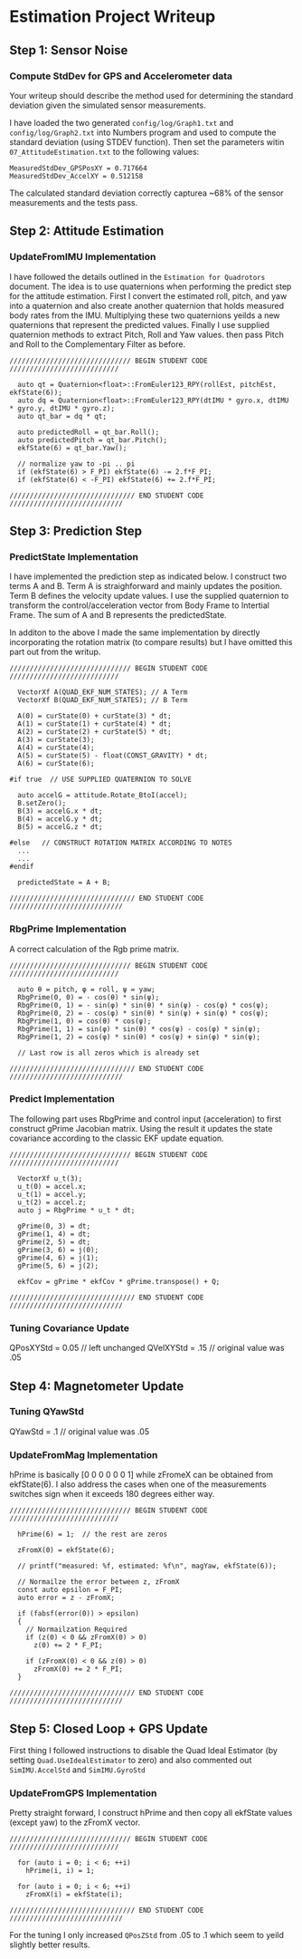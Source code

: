 #  Estimation Project Writeup

## Step 1: Sensor Noise ##

### Compute StdDev for GPS and Accelerometer data ###

Your writeup should describe the method used for determining the standard deviation given the simulated sensor measurements.

I have loaded the two generated `config/log/Graph1.txt` and `config/log/Graph2.txt` into Numbers program and used to compute the standard deviation (using STDEV function). Then set the parameters witin `07_AttitudeEstimation.txt` to the following values:

```
MeasuredStdDev_GPSPosXY = 0.717664
MeasuredStdDev_AccelXY = 0.512158
```

The calculated standard deviation correctly capturea ~68% of the sensor measurements and the tests pass.

## Step 2: Attitude Estimation ##

### UpdateFromIMU Implementation ###

I have followed the details outlined in the `Estimation for Quadrotors` document. The idea is to use quaternions when performing the predict step for the attitude estimation. First I convert the estimated roll, pitch, and yaw into a quaternion and also create another quaternion that holds measured body rates from the IMU. Multiplying these two quaternions yeilds a new quaternions that represent the predicted values. Finally I use supplied quaternion methods to extract Pitch, Roll and Yaw values. then pass Pitch and Roll to the Complementary Filter as before.

```
////////////////////////////// BEGIN STUDENT CODE ///////////////////////////

  auto qt = Quaternion<float>::FromEuler123_RPY(rollEst, pitchEst, ekfState(6));
  auto dq = Quaternion<float>::FromEuler123_RPY(dtIMU * gyro.x, dtIMU * gyro.y, dtIMU * gyro.z);
  auto qt_bar = dq * qt;

  auto predictedRoll = qt_bar.Roll();
  auto predictedPitch = qt_bar.Pitch();
  ekfState(6) = qt_bar.Yaw();

  // normalize yaw to -pi .. pi
  if (ekfState(6) > F_PI) ekfState(6) -= 2.f*F_PI;
  if (ekfState(6) < -F_PI) ekfState(6) += 2.f*F_PI;

/////////////////////////////// END STUDENT CODE ////////////////////////////
```

## Step 3: Prediction Step ##

### PredictState Implementation ###


I have implemented the prediction step as indicated below. I construct two terms A and B. Term A is straighforward and mainly updates the position. Term B defines the velocity update values. I use the supplied quaternion to transform the control/acceleration vector from Body Frame to Intertial Frame. The sum of A and B represents the predictedState.

In additon to the above I made the same implementation by directly incorporating the rotation matrix (to compare results) but I have omitted this part out from the writup.

```
////////////////////////////// BEGIN STUDENT CODE ///////////////////////////

  VectorXf A(QUAD_EKF_NUM_STATES); // A Term
  VectorXf B(QUAD_EKF_NUM_STATES); // B Term

  A(0) = curState(0) + curState(3) * dt;
  A(1) = curState(1) + curState(4) * dt;
  A(2) = curState(2) + curState(5) * dt;
  A(3) = curState(3);
  A(4) = curState(4);
  A(5) = curState(5) - float(CONST_GRAVITY) * dt;
  A(6) = curState(6);

#if true  // USE SUPPLIED QUATERNION TO SOLVE

  auto accelG = attitude.Rotate_BtoI(accel);
  B.setZero();
  B(3) = accelG.x * dt;
  B(4) = accelG.y * dt;
  B(5) = accelG.z * dt;

#else   // CONSTRUCT ROTATION MATRIX ACCORDING TO NOTES
  ...
  ...
#endif

  predictedState = A + B;

/////////////////////////////// END STUDENT CODE ////////////////////////////
```
### RbgPrime Implementation ###

A correct calculation of the Rgb prime matrix.

```
////////////////////////////// BEGIN STUDENT CODE ///////////////////////////

  auto θ = pitch, φ = roll, ψ = yaw;
  RbgPrime(0, 0) = - cos(θ) * sin(ψ);
  RbgPrime(0, 1) = - sin(φ) * sin(θ) * sin(ψ) - cos(φ) * cos(ψ);
  RbgPrime(0, 2) = - cos(φ) * sin(θ) * sin(ψ) + sin(φ) * cos(ψ);
  RbgPrime(1, 0) = cos(θ) * cos(ψ);
  RbgPrime(1, 1) = sin(φ) * sin(θ) * cos(ψ) - cos(φ) * sin(ψ);
  RbgPrime(1, 2) = cos(φ) * sin(θ) * cos(ψ) + sin(φ) * sin(ψ);

  // Last row is all zeros which is already set

/////////////////////////////// END STUDENT CODE ////////////////////////////
```

### Predict Implementation ###

The following part uses RbgPrime and control input (acceleration) to first construct gPrime Jacobian matrix.
Using the result it updates the state covariance according to the classic EKF update equation.

```
////////////////////////////// BEGIN STUDENT CODE ///////////////////////////

  VectorXf u_t(3);
  u_t(0) = accel.x;
  u_t(1) = accel.y;
  u_t(2) = accel.z;
  auto j = RbgPrime * u_t * dt;

  gPrime(0, 3) = dt;
  gPrime(1, 4) = dt;
  gPrime(2, 5) = dt;
  gPrime(3, 6) = j(0);
  gPrime(4, 6) = j(1);
  gPrime(5, 6) = j(2);

  ekfCov = gPrime * ekfCov * gPrime.transpose() + Q;

/////////////////////////////// END STUDENT CODE ////////////////////////////
```

### Tuning Covariance Update ###
QPosXYStd = 0.05  // left unchanged
QVelXYStd = .15     // original value was .05


## Step 4: Magnetometer Update ##

### Tuning QYawStd ###
QYawStd = .1  // original value was .05

### UpdateFromMag Implementation ###

hPrime is basically [0 0 0 0 0 0 1] while zFromeX can be obtained from ekfState(6).
I also address the cases when one of the measurements switches sign when it exceeds 180 degrees either way. 

```
////////////////////////////// BEGIN STUDENT CODE ///////////////////////////

  hPrime(6) = 1;  // the rest are zeros

  zFromX(0) = ekfState(6);

  // printf("measured: %f, estimated: %f\n", magYaw, ekfState(6));

  // Normailze the error between z, zFromX
  const auto epsilon = F_PI;
  auto error = z - zFromX;

  if (fabsf(error(0)) > epsilon)
  {
    // Normailzation Required
    if (z(0) < 0 && zFromX(0) > 0)
      z(0) += 2 * F_PI;

    if (zFromX(0) < 0 && z(0) > 0)
      zFromX(0) += 2 * F_PI;
  }

/////////////////////////////// END STUDENT CODE ////////////////////////////
```

## Step 5: Closed Loop + GPS Update ##

First thing I followed instructions to disable the Quad Ideal Estimator (by setting `Quad.UseIdealEstimator` to zero) and also commented out `SimIMU.AccelStd` and `SimIMU.GyroStd`

### UpdateFromGPS Implementation ###

Pretty straight forward, I construct hPrime and then copy all ekfState values (except yaw) to the zFromX vector.

```
////////////////////////////// BEGIN STUDENT CODE ///////////////////////////

  for (auto i = 0; i < 6; ++i)
    hPrime(i, i) = 1;

  for (auto i = 0; i < 6; ++i)
    zFromX(i) = ekfState(i);

/////////////////////////////// END STUDENT CODE ////////////////////////////
```
For the tuning I only increased `QPosZStd` from .05 to .1 which seem to yeild slightly better results.
